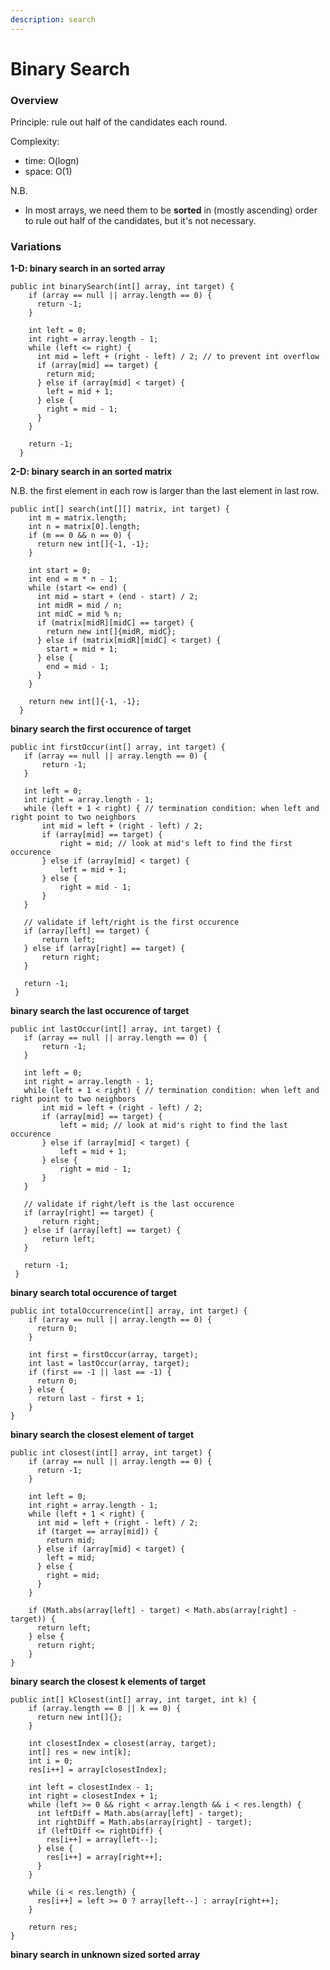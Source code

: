 ```yaml
---
description: search
---
```


# Binary Search

### Overview

Principle: rule out half of the candidates each round.

Complexity:

* time: O\(logn\)
* space: O\(1\)

N.B.

* In most arrays, we need them to be **sorted** in \(mostly ascending\) order to rule out half of the candidates, but it's not necessary.



### Variations

**1-D: binary search in an sorted array**

```text
public int binarySearch(int[] array, int target) {
    if (array == null || array.length == 0) {
      return -1;
    }

    int left = 0;
    int right = array.length - 1;
    while (left <= right) {
      int mid = left + (right - left) / 2; // to prevent int overflow
      if (array[mid] == target) {
        return mid;
      } else if (array[mid] < target) {
        left = mid + 1;
      } else {
        right = mid - 1;
      }
    }

    return -1;
  }
```

**2-D: binary search in an sorted matrix**

N.B. the first element in each row is larger than the last element in last row.

```text
public int[] search(int[][] matrix, int target) {
    int m = matrix.length;
    int n = matrix[0].length;
    if (m == 0 && n == 0) {
      return new int[]{-1, -1};
    }

    int start = 0;
    int end = m * n - 1;
    while (start <= end) {
      int mid = start + (end - start) / 2;
      int midR = mid / n;
      int midC = mid % n;
      if (matrix[midR][midC] == target) {
        return new int[]{midR, midC};
      } else if (matrix[midR][midC] < target) {
        start = mid + 1;
      } else {
        end = mid - 1;
      }
    }

    return new int[]{-1, -1};
  }
```

**binary search the first occurence of target**

```text
public int firstOccur(int[] array, int target) {
   if (array == null || array.length == 0) {
       return -1;
   }
   
   int left = 0;
   int right = array.length - 1;
   while (left + 1 < right) { // termination condition: when left and right point to two neighbors
       int mid = left + (right - left) / 2;
       if (array[mid] == target) {
           right = mid; // look at mid's left to find the first occurence
       } else if (array[mid] < target) {
           left = mid + 1;
       } else {
           right = mid - 1;
       }
   }
   
   // validate if left/right is the first occurence
   if (array[left] == target) {
       return left;
   } else if (array[right] == target) {
       return right;
   }
   
   return -1;
 }
```

**binary search the last occurence of target**

```text
public int lastOccur(int[] array, int target) {
   if (array == null || array.length == 0) {
       return -1;
   }
   
   int left = 0;
   int right = array.length - 1;
   while (left + 1 < right) { // termination condition: when left and right point to two neighbors
       int mid = left + (right - left) / 2;
       if (array[mid] == target) {
           left = mid; // look at mid's right to find the last occurence
       } else if (array[mid] < target) {
           left = mid + 1;
       } else {
           right = mid - 1;
       }
   }
   
   // validate if right/left is the last occurence
   if (array[right] == target) {
       return right;
   } else if (array[left] == target) {
       return left;
   }
   
   return -1;
 }
```

**binary search total occurence of target**

```text
public int totalOccurrence(int[] array, int target) {
    if (array == null || array.length == 0) {
      return 0;
    }

    int first = firstOccur(array, target);
    int last = lastOccur(array, target);
    if (first == -1 || last == -1) {
      return 0;
    } else {
      return last - first + 1;
    }
}
```

**binary search the closest element of target**

```text
public int closest(int[] array, int target) {
    if (array == null || array.length == 0) {
      return -1;
    }

    int left = 0;
    int right = array.length - 1;
    while (left + 1 < right) {
      int mid = left + (right - left) / 2;
      if (target == array[mid]) {
        return mid;
      } else if (array[mid] < target) {
        left = mid;
      } else {
        right = mid;
      }
    }

    if (Math.abs(array[left] - target) < Math.abs(array[right] - target)) {
      return left;
    } else {
      return right;
    }
}
```

**binary search the closest k elements of target**

```text
public int[] kClosest(int[] array, int target, int k) {
    if (array.length == 0 || k == 0) {
      return new int[]{};
    }
    
    int closestIndex = closest(array, target);
    int[] res = new int[k];
    int i = 0;
    res[i++] = array[closestIndex];

    int left = closestIndex - 1;
    int right = closestIndex + 1;
    while (left >= 0 && right < array.length && i < res.length) {
      int leftDiff = Math.abs(array[left] - target);
      int rightDiff = Math.abs(array[right] - target);
      if (leftDiff <= rightDiff) {
        res[i++] = array[left--];
      } else {
        res[i++] = array[right++];
      }
    } 

    while (i < res.length) {
      res[i++] = left >= 0 ? array[left--] : array[right++];
    }

    return res;
}
```

**binary search in unknown sized sorted array**

```text

```

